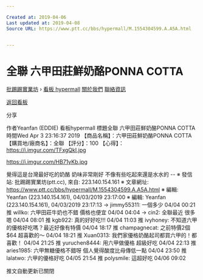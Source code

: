 ```yaml
---

Created at: 2019-04-06
Last updated at: 2019-04-08
Source URL: https://www.ptt.cc/bbs/hypermall/M.1554304599.A.A5A.html


---
```


# 全聯 六甲田莊鮮奶酪PONNA COTTA


[批踢踢實業坊](https://www.ptt.cc/bbs/) › [看板 hypermall](https://www.ptt.cc/bbs/hypermall/index.html) [關於我們](https://www.ptt.cc/about.html) [聯絡資訊](https://www.ptt.cc/contact.html)

[返回看板](https://www.ptt.cc/bbs/hypermall/index.html)

分享

作者Yeanfan (EDDIE)
看板hypermall
標題全聯 六甲田莊鮮奶酪PONNA COTTA
時間Wed Apr 3 23:16:37 2019
【商品名稱】：六甲田莊鮮奶酪PONNA COTTA 【購買地/廠商名】：全聯 【評分】：100 【心得】： <https://i.imgur.com/TFxgQkI.jpg>

<https://i.imgur.com/HB71yKb.jpg>

覺得這是台灣最好吃的奶酪 奶味非常剛好 不像有些吃起來還是水水的 -- ※ 發信站: 批踢踢實業坊(ptt.cc), 來自: 223.140.154.161 ※ 文章網址: <https://www.ptt.cc/bbs/hypermall/M.1554304599.A.A5A.html> ※ 編輯: Yeanfan (223.140.154.161), 04/03/2019 23:17:00 ※ 編輯: Yeanfan (223.140.154.161), 04/03/2019 23:17:13
→ jimmy55311: 一個多少 04/04 00:21
推 willko: 六甲田莊牛奶也不錯 價格也便宜 04/04 04:04
→ cin2: 全聯最近 很多 嗯 04/04 08:01
推 kgb922: 真的好好吃!!! 04/04 11:03
推 ivyhoney: 不知道六甲的優格好吃嗎？最近好像有特價 04/04 18:17
推 champagnecat: 之前特價2個$64 超喜歡的～ 04/04 18:21
推 Xuan0313: 我們家優格奶酪起司都買六甲的！都喜歡！ 04/04 21:25
推 yuruchen8444: 用六甲做優格 超級好吃 04/04 22:13
推 aries1985: 六甲無糖優格不錯呀 個人覺得酸度比母傳低一點 04/04 23:50
推 lalatwo: 六甲的優格好吃 04/05 21:54
推 polysmile: 這超好吃 04/06 09:02

推文自動更新已關閉

